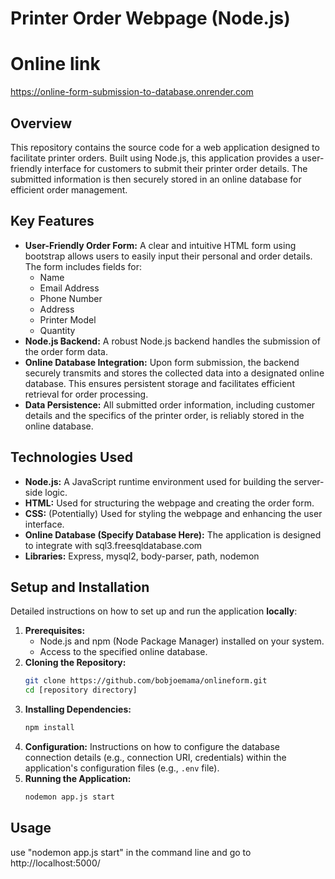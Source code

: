 # Printer Order Webpage (Node.js)


# Online link
https://online-form-submission-to-database.onrender.com


## Overview

This repository contains the source code for a web application designed to facilitate printer orders. Built using Node.js, this application provides a user-friendly interface for customers to submit their printer order details. The submitted information is then securely stored in an online database for efficient order management.

## Key Features

* **User-Friendly Order Form:** A clear and intuitive HTML form using bootstrap allows users to easily input their personal and order details. The form includes fields for:
    * Name
    * Email Address
    * Phone Number
    * Address
    * Printer Model
    * Quantity
* **Node.js Backend:** A robust Node.js backend handles the submission of the order form data.
* **Online Database Integration:** Upon form submission, the backend securely transmits and stores the collected data into a designated online database. This ensures persistent storage and facilitates efficient retrieval for order processing.
* **Data Persistence:** All submitted order information, including customer details and the specifics of the printer order, is reliably stored in the online database.

## Technologies Used

* **Node.js:** A JavaScript runtime environment used for building the server-side logic.
* **HTML:** Used for structuring the webpage and creating the order form.
* **CSS:** (Potentially) Used for styling the webpage and enhancing the user interface.
* **Online Database (Specify Database Here):** The application is designed to integrate with sql3.freesqldatabase.com	
* **Libraries:** Express, mysql2, body-parser, path, nodemon

## Setup and Installation

Detailed instructions on how to set up and run the application **locally**:

1.  **Prerequisites:**
    * Node.js and npm (Node Package Manager) installed on your system.
    * Access to the specified online database.
2.  **Cloning the Repository:**
    ```bash
    git clone https://github.com/bobjoemama/onlineform.git
    cd [repository directory]
    ```
3.  **Installing Dependencies:**
    ```bash
    npm install
    ```
4.  **Configuration:** Instructions on how to configure the database connection details (e.g., connection URI, credentials) within the application's configuration files (e.g., `.env` file).
5.  **Running the Application:**
    ```bash
    nodemon app.js start
    ```

## Usage

use "nodemon app.js start" in the command line and go to http://localhost:5000/
